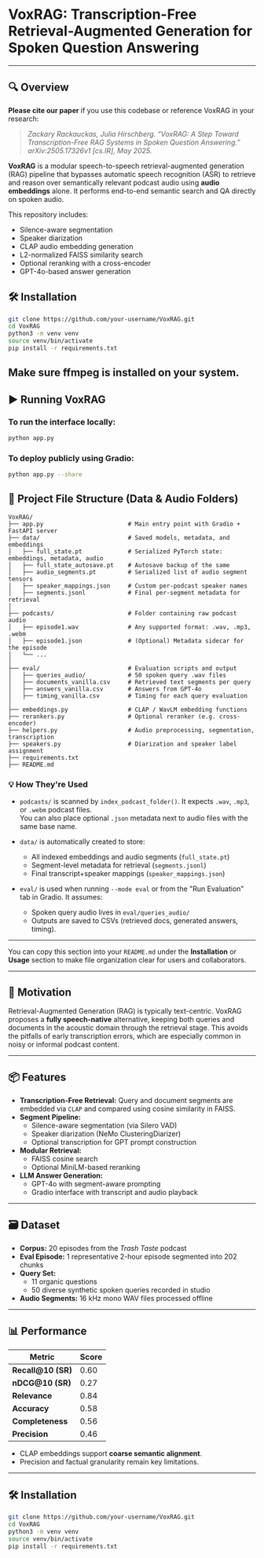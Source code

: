 
# VoxRAG: Transcription-Free Retrieval-Augmented Generation for Spoken Question Answering

---

## 🔍 Overview


**Please cite our paper** if you use this codebase or reference VoxRAG in your research:

> *Zackary Rackauckas, Julia Hirschberg. “VoxRAG: A Step Toward Transcription-Free RAG Systems in Spoken Question Answering.” arXiv:2505.17326v1 [cs.IR], May 2025.*

**VoxRAG** is a modular speech-to-speech retrieval-augmented generation (RAG) pipeline that bypasses automatic speech recognition (ASR) to retrieve and reason over semantically relevant podcast audio using **audio embeddings** alone. It performs end-to-end semantic search and QA directly on spoken audio.

This repository includes:
- Silence-aware segmentation
- Speaker diarization
- CLAP audio embedding generation
- L2-normalized FAISS similarity search
- Optional reranking with a cross-encoder
- GPT-4o-based answer generation

## 🛠️ Installation

```bash
git clone https://github.com/your-username/VoxRAG.git
cd VoxRAG
python3 -m venv venv
source venv/bin/activate
pip install -r requirements.txt
```
Make sure ffmpeg is installed on your system.
---

## ▶️ Running VoxRAG

### To run the interface locally:

```bash
python app.py
```

### To deploy publicly using Gradio:

```bash
python app.py --share
```

## 📁 Project File Structure (Data & Audio Folders)

```
VoxRAG/
├── app.py                        # Main entry point with Gradio + FastAPI server
├── data/                         # Saved models, metadata, and embeddings
│   ├── full_state.pt             # Serialized PyTorch state: embeddings, metadata, audio
│   ├── full_state_autosave.pt    # Autosave backup of the same
│   ├── audio_segments.pt         # Serialized list of audio segment tensors
│   ├── speaker_mappings.json     # Custom per-podcast speaker names
│   ├── segments.jsonl            # Final per-segment metadata for retrieval
│
├── podcasts/                     # Folder containing raw podcast audio
│   ├── episode1.wav              # Any supported format: .wav, .mp3, .webm
│   ├── episode1.json             # (Optional) Metadata sidecar for the episode
│   └── ...
│
├── eval/                         # Evaluation scripts and output
│   ├── queries_audio/            # 50 spoken query .wav files
│   ├── documents_vanilla.csv     # Retrieved text segments per query
│   ├── answers_vanilla.csv       # Answers from GPT-4o
│   ├── timing_vanilla.csv        # Timing for each query evaluation
│
├── embeddings.py                 # CLAP / WavLM embedding functions
├── rerankers.py                  # Optional reranker (e.g. cross-encoder)
├── helpers.py                    # Audio preprocessing, segmentation, transcription
├── speakers.py                   # Diarization and speaker label assignment
├── requirements.txt
├── README.md
```

### 💡 How They're Used

- `podcasts/` is scanned by `index_podcast_folder()`. It expects `.wav`, `.mp3`, or `.webm` podcast files.  
  You can also place optional `.json` metadata next to audio files with the same base name.
  
- `data/` is automatically created to store:
  - All indexed embeddings and audio segments (`full_state.pt`)
  - Segment-level metadata for retrieval (`segments.jsonl`)
  - Final transcript+speaker mappings (`speaker_mappings.json`)

- `eval/` is used when running `--mode eval` or from the "Run Evaluation" tab in Gradio. It assumes:
  - Spoken query audio lives in `eval/queries_audio/`
  - Outputs are saved to CSVs (retrieved docs, generated answers, timing).

---

You can copy this section into your `README.md` under the **Installation** or **Usage** section to make file organization clear for users and collaborators.


---

## 🧠 Motivation

Retrieval-Augmented Generation (RAG) is typically text-centric. VoxRAG proposes a **fully speech-native** alternative, keeping both queries and documents in the acoustic domain through the retrieval stage. This avoids the pitfalls of early transcription errors, which are especially common in noisy or informal podcast content.

---

## 📦 Features

- **Transcription-Free Retrieval:** Query and document segments are embedded via `CLAP` and compared using cosine similarity in FAISS.
- **Segment Pipeline:**
  - Silence-aware segmentation (via Silero VAD)
  - Speaker diarization (NeMo ClusteringDiarizer)
  - Optional transcription for GPT prompt construction
- **Modular Retrieval:**
  - FAISS cosine search
  - Optional MiniLM-based reranking
- **LLM Answer Generation:**
  - GPT-4o with segment-aware prompting
  - Gradio interface with transcript and audio playback

---

## 🗃️ Dataset

- **Corpus:** 20 episodes from the *Trash Taste* podcast
- **Eval Episode:** 1 representative 2-hour episode segmented into 202 chunks
- **Query Set:**
  - 11 organic questions
  - 50 diverse synthetic spoken queries recorded in studio
- **Audio Segments:** 16 kHz mono WAV files processed offline

---

## 📊 Performance

| Metric            | Score |
|-------------------|-------|
| **Recall@10 (SR)**| 0.60  |
| **nDCG@10 (SR)**  | 0.27  |
| **Relevance**     | 0.84  |
| **Accuracy**      | 0.58  |
| **Completeness**  | 0.56  |
| **Precision**     | 0.46  |

- CLAP embeddings support **coarse semantic alignment**.
- Precision and factual granularity remain key limitations.

---

## 🛠️ Installation

```bash
git clone https://github.com/your-username/VoxRAG.git
cd VoxRAG
python3 -m venv venv
source venv/bin/activate
pip install -r requirements.txt
